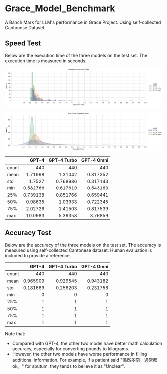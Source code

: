 # Grace_Model_Benchmark
A Banch Mark for LLM's performance in Grace Project. Using self-collected Cantonese Dataset.

## Speed Test

Below are the execution time of the three models on the test set. The execution time is measured in seconds.

![image](doc/execution_time_hist.svg)

![image](doc/execution_time_kde.svg)

<!-- SUMMARY_STATISTICS_PLACEHOLDER_BEGIN -->
|       |      GPT-4 |   GPT-4 Turbo |   GPT-4 Omni |
|:------|-----------:|--------------:|-------------:|
| count | 440        |    440        |   440        |
| mean  |   1.71998  |      1.31042  |     0.817352 |
| std   |   1.7527   |      0.768986 |     0.317143 |
| min   |   0.582766 |      0.617619 |     0.543163 |
| 25%   |   0.739138 |      0.851766 |     0.659441 |
| 50%   |   0.98635  |      1.03933  |     0.722345 |
| 75%   |   2.02726  |      1.41503  |     0.817539 |
| max   |  10.0983   |      5.39358  |     3.76859  |
<!-- SUMMARY_STATISTICS_PLACEHOLDER_END -->

## Accuracy Test

Below are the accuracy of the three models on the test set. The accuracy is measured using self-collected Cantonese dataset. Human evaluation is included to provide a reference.

<!-- SUMMARY_ACC_PLACEHOLDER_BEGIN -->
|       |      GPT-4 |   GPT-4 Turbo |   GPT-4 Omni |
|:------|-----------:|--------------:|-------------:|
| count | 440        |    440        |   440        |
| mean  |   0.965909 |      0.929545 |     0.943182 |
| std   |   0.181669 |      0.256203 |     0.231758 |
| min   |   0        |      0        |     0        |
| 25%   |   1        |      1        |     1        |
| 50%   |   1        |      1        |     1        |
| 75%   |   1        |      1        |     1        |
| max   |   1        |      1        |     1        |
<!-- SUMMARY_ACC_PLACEHOLDER_END -->

Note that:
* Compared with GPT-4, the other two model have better math calculation accuracy, especially for converting pounds to kilograms.
* However, the other two models have worse performance in filling additional information. For example, if a patient said "偶然多啲，通常都ok。" for sputum, they tends to believe it as "Unclear".